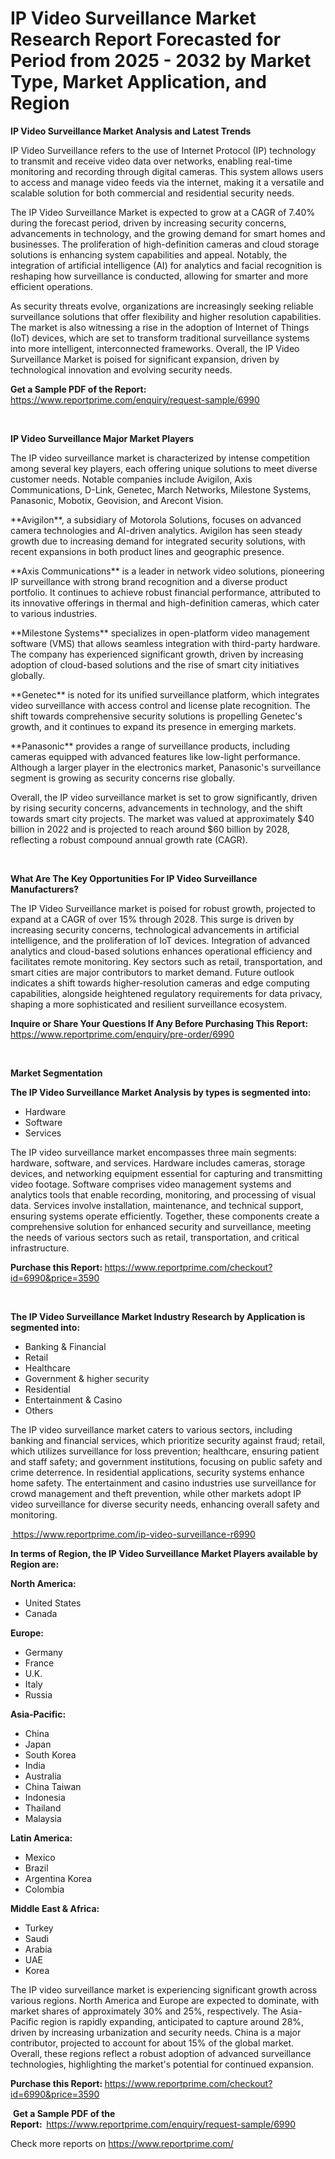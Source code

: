 <p><h1>IP Video Surveillance Market Research Report Forecasted for Period from 2025 -  2032 by Market Type, Market Application, and Region</h1></p><p><strong>IP Video Surveillance Market Analysis and Latest Trends</strong></p>
<p><p>IP Video Surveillance refers to the use of Internet Protocol (IP) technology to transmit and receive video data over networks, enabling real-time monitoring and recording through digital cameras. This system allows users to access and manage video feeds via the internet, making it a versatile and scalable solution for both commercial and residential security needs.</p><p>The IP Video Surveillance Market is expected to grow at a CAGR of 7.40% during the forecast period, driven by increasing security concerns, advancements in technology, and the growing demand for smart homes and businesses. The proliferation of high-definition cameras and cloud storage solutions is enhancing system capabilities and appeal. Notably, the integration of artificial intelligence (AI) for analytics and facial recognition is reshaping how surveillance is conducted, allowing for smarter and more efficient operations.</p><p>As security threats evolve, organizations are increasingly seeking reliable surveillance solutions that offer flexibility and higher resolution capabilities. The market is also witnessing a rise in the adoption of Internet of Things (IoT) devices, which are set to transform traditional surveillance systems into more intelligent, interconnected frameworks. Overall, the IP Video Surveillance Market is poised for significant expansion, driven by technological innovation and evolving security needs.</p></p>
<p><strong>Get a Sample PDF of the Report:&nbsp;</strong> <a href="https://www.reportprime.com/enquiry/request-sample/6990?utm_campaign=3116&utm_medium=2&utm_source=Github&utm_content=ia&utm_term=19032025&utm_id=ip-video-surveillance">https://www.reportprime.com/enquiry/request-sample/6990</a></p>
<p>&nbsp;</p>
<p><strong>IP Video Surveillance Major Market Players</strong></p>
<p><p>The IP video surveillance market is characterized by intense competition among several key players, each offering unique solutions to meet diverse customer needs. Notable companies include Avigilon, Axis Communications, D-Link, Genetec, March Networks, Milestone Systems, Panasonic, Mobotix, Geovision, and Arecont Vision.</p><p>**Avigilon**, a subsidiary of Motorola Solutions, focuses on advanced camera technologies and AI-driven analytics. Avigilon has seen steady growth due to increasing demand for integrated security solutions, with recent expansions in both product lines and geographic presence.</p><p>**Axis Communications** is a leader in network video solutions, pioneering IP surveillance with strong brand recognition and a diverse product portfolio. It continues to achieve robust financial performance, attributed to its innovative offerings in thermal and high-definition cameras, which cater to various industries.</p><p>**Milestone Systems** specializes in open-platform video management software (VMS) that allows seamless integration with third-party hardware. The company has experienced significant growth, driven by increasing adoption of cloud-based solutions and the rise of smart city initiatives globally.</p><p>**Genetec** is noted for its unified surveillance platform, which integrates video surveillance with access control and license plate recognition. The shift towards comprehensive security solutions is propelling Genetec's growth, and it continues to expand its presence in emerging markets.</p><p>**Panasonic** provides a range of surveillance products, including cameras equipped with advanced features like low-light performance. Although a larger player in the electronics market, Panasonic's surveillance segment is growing as security concerns rise globally.</p><p>Overall, the IP video surveillance market is set to grow significantly, driven by rising security concerns, advancements in technology, and the shift towards smart city projects. The market was valued at approximately $40 billion in 2022 and is projected to reach around $60 billion by 2028, reflecting a robust compound annual growth rate (CAGR). </p></p>
<p>&nbsp;</p>
<p><strong>What Are The Key Opportunities For IP Video Surveillance Manufacturers?</strong></p>
<p><p>The IP Video Surveillance market is poised for robust growth, projected to expand at a CAGR of over 15% through 2028. This surge is driven by increasing security concerns, technological advancements in artificial intelligence, and the proliferation of IoT devices. Integration of advanced analytics and cloud-based solutions enhances operational efficiency and facilitates remote monitoring. Key sectors such as retail, transportation, and smart cities are major contributors to market demand. Future outlook indicates a shift towards higher-resolution cameras and edge computing capabilities, alongside heightened regulatory requirements for data privacy, shaping a more sophisticated and resilient surveillance ecosystem.</p></p>
<p><strong>Inquire or Share Your Questions If Any Before Purchasing This Report:</strong> <a href="https://www.reportprime.com/enquiry/pre-order/6990?utm_campaign=3116&utm_medium=2&utm_source=Github&utm_content=ia&utm_term=19032025&utm_id=ip-video-surveillance">https://www.reportprime.com/enquiry/pre-order/6990</a></p>
<p>&nbsp;</p>
<p><strong>Market Segmentation</strong></p>
<p><strong>The IP Video Surveillance Market Analysis by types is segmented into:</strong></p>
<p><ul><li>Hardware</li><li>Software</li><li>Services</li></ul></p>
<p><p>The IP video surveillance market encompasses three main segments: hardware, software, and services. Hardware includes cameras, storage devices, and networking equipment essential for capturing and transmitting video footage. Software comprises video management systems and analytics tools that enable recording, monitoring, and processing of visual data. Services involve installation, maintenance, and technical support, ensuring systems operate efficiently. Together, these components create a comprehensive solution for enhanced security and surveillance, meeting the needs of various sectors such as retail, transportation, and critical infrastructure.</p></p>
<p><strong>Purchase this Report:&nbsp;</strong><a href="https://www.reportprime.com/checkout?id=6990&price=3590&utm_campaign=3116&utm_medium=2&utm_source=Github&utm_content=ia&utm_term=19032025&utm_id=ip-video-surveillance">https://www.reportprime.com/checkout?id=6990&price=3590</a></p>
<p>&nbsp;</p>
<p><strong>The IP Video Surveillance Market Industry Research by Application is segmented into:</strong></p>
<p><ul><li>Banking & Financial</li><li>Retail</li><li>Healthcare</li><li>Government & higher security</li><li>Residential</li><li>Entertainment & Casino</li><li>Others</li></ul></p>
<p><p>The IP video surveillance market caters to various sectors, including banking and financial services, which prioritize security against fraud; retail, which utilizes surveillance for loss prevention; healthcare, ensuring patient and staff safety; and government institutions, focusing on public safety and crime deterrence. In residential applications, security systems enhance home safety. The entertainment and casino industries use surveillance for crowd management and theft prevention, while other markets adopt IP video surveillance for diverse security needs, enhancing overall safety and monitoring.</p></p>
<p><a href="https://www.reportprime.com/ip-video-surveillance-r6990?utm_campaign=3116&utm_medium=2&utm_source=Github&utm_content=ia&utm_term=19032025&utm_id=ip-video-surveillance">&nbsp;https://www.reportprime.com/ip-video-surveillance-r6990</a></p>
<p><strong>In terms of Region, the IP Video Surveillance Market Players available by Region are:</strong></p>
<p>
    <p> <strong> North America: </strong>
        <ul>
            <li>United States</li>
            <li>Canada</li>
        </ul>
        </p> 
    <p> <strong> Europe: </strong>
        <ul>
            <li>Germany</li>
            <li>France</li>
            <li>U.K.</li>
            <li>Italy</li>
            <li>Russia</li>
        </ul>
        </p> 
    <p> <strong> Asia-Pacific: </strong>
        <ul>
            <li>China</li>
            <li>Japan</li>
            <li>South Korea</li>
            <li>India</li>
            <li>Australia</li>
            <li>China Taiwan</li>
            <li>Indonesia</li>
            <li>Thailand</li>
            <li>Malaysia</li>
        </ul>
        </p> 
    <p> <strong> Latin America: </strong>
        <ul>
            <li>Mexico</li>
            <li>Brazil</li>
            <li>Argentina Korea</li>
            <li>Colombia</li>
        </ul>
        </p> 
    <p> <strong> Middle East & Africa: </strong>
        <ul>
            <li>Turkey</li>
            <li>Saudi</li>
            <li>Arabia</li>
            <li>UAE</li>
            <li>Korea</li>
        </ul>
    </p>
    </p>
<p><p>The IP video surveillance market is experiencing significant growth across various regions. North America and Europe are expected to dominate, with market shares of approximately 30% and 25%, respectively. The Asia-Pacific region is rapidly expanding, anticipated to capture around 28%, driven by increasing urbanization and security needs. China is a major contributor, projected to account for about 15% of the global market. Overall, these regions reflect a robust adoption of advanced surveillance technologies, highlighting the market's potential for continued expansion.</p></p>
<p><strong>Purchase this Report: </strong><a href="https://www.reportprime.com/checkout?id=6990&price=3590&utm_campaign=3116&utm_medium=2&utm_source=Github&utm_content=ia&utm_term=19032025&utm_id=ip-video-surveillance">https://www.reportprime.com/checkout?id=6990&price=3590</a></p>
<p>&nbsp;<strong>Get a Sample PDF of the Report:&nbsp;&nbsp;</strong><a href="https://www.reportprime.com/enquiry/request-sample/6990?utm_campaign=3116&utm_medium=2&utm_source=Github&utm_content=ia&utm_term=19032025&utm_id=ip-video-surveillance">https://www.reportprime.com/enquiry/request-sample/6990</a></p>
<p><strong></strong></p>
<p>Check more reports on <a href="https://www.reportprime.com/?utm_campaign=3116&utm_medium=2&utm_source=Github&utm_content=ia&utm_term=19032025&utm_id=ip-video-surveillance">https://www.reportprime.com/</a></p>